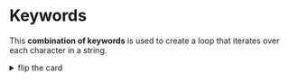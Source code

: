 # Keywords

This **combination of keywords** is used to create a loop that iterates over
each character in a string.

<details>
<summary>flip the card</summary>
<br>

## `for ... of`

```js
'use strict';

let userInput = null;

while (userInput === null) {
  userInput = prompt('enter something');
}

for (let character of userInput) {
  alert(character);
}

alert(userInput + '!');
```

</details>
